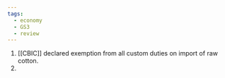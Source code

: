 ```yaml
---
tags:
  - economy
  - GS3
  - review
---
```

1. [[CBIC]] declared exemption from all custom duties on import of raw cotton.
2. 